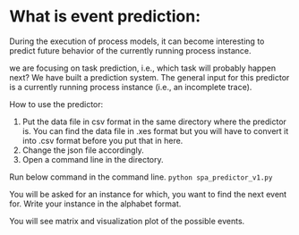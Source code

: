 # What is event prediction:
During the execution of process models, it can become interesting to predict future behavior of the currently running process instance.

we are focusing on task prediction, i.e., which task will probably happen next? We have built a prediction system. The general input for
this predictor is a currently running process instance (i.e., an incomplete trace).

How to use the predictor:
1. Put the data file in csv format in the same directory where the predictor is. You can find the data file in .xes format but you will have to convert it into .csv format before you put that in here.
2. Change the json file accordingly. 
3. Open a command line in the directory.

Run below command in the command line.
`python spa_predictor_v1.py`

You will be asked for an instance for which, you want to find the next event for.
Write your instance in the alphabet format.

You will see matrix and visualization plot of the possible events.
